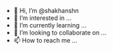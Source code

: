 - 👋 Hi, I’m @shakhanshn
- 👀 I’m interested in ...
- 🌱 I’m currently learning ...
- 💞️ I’m looking to collaborate on ...
- 📫 How to reach me ...

<!---
shakhanshn/shakhanshn is a ✨ special ✨ repository because its `README.md` (this file) appears on your GitHub profile.
You can click the Preview link to take a look at your changes.
--->

